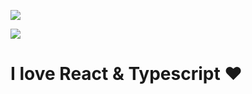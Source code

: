 <img src="https://camo.githubusercontent.com/a96d4f5319c904c806fd0dba7ca2fb1e7d2ca817f50f59208978933b8192993c/68747470733a2f2f63617073756c652d72656e6465722e76657263656c2e6170702f6170693f747970653d7761766526636f6c6f723d6772616469656e74266865696768743d3235302673656374696f6e3d68656164657226746578743d25454325393525383825454225383525393525454425393525393825454325383425423825454325394125393425463025394625393925383226666f6e7453697a653d363026666f6e74416c69676e593d3335"></img>

<a href="https://hits.seeyoufarm.com"><img src="https://hits.seeyoufarm.com/api/count/incr/badge.svg?url=https%3A%2F%2Fgithub.com%2Fgjbae1212%2Fhit-counter&count_bg=%2379C83D&title_bg=%23555555&icon=&icon_color=%23E7E7E7&title=hits&edge_flat=false"/></a>


# I love React & Typescript ❤️

